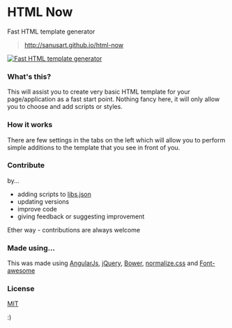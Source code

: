 # HTML Now

Fast HTML template generator

> http://sanusart.github.io/html-now

[![Fast HTML template generator](http://img.youtube.com/vi/JtcRvbPlKHs/0.jpg)](http://www.youtube.com/watch?v=JtcRvbPlKHs)

### What's this?

This will assist you to create very basic HTML template for your page/application as a fast start point. Nothing fancy here, it will only allow you to choose and add scripts or styles.

### How it works

There are few settings in the tabs on the left which will allow you to perform simple additions to the template that you see in front of you.

### Contribute 

by...

* adding scripts to [libs.json](https://github.com/sanusart/html-now/blob/master/app/data/libs.json)
* updating versions
* improve code
* giving feedback or suggesting improvement

Ether way - contributions are always welcome

### Made using...

This was made using [AngularJs](https://angularjs.org/), [jQuery](http://jquery.com/), [Bower](http://bower.io/), [normalize.css](http://necolas.github.io/normalize.css/) and [Font-awesome](http://fortawesome.github.io/Font-Awesome/)

### License

[MIT](https://github.com/sanusart/html-now/blob/master/LICENSE)

:)
